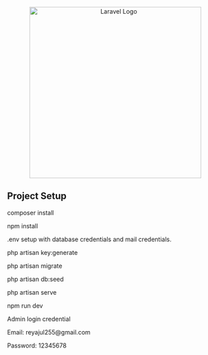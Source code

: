 <p align="center"><a href="https://laravel.com" target="_blank"><img src="https://raw.githubusercontent.com/laravel/art/master/logo-lockup/5%20SVG/2%20CMYK/1%20Full%20Color/laravel-logolockup-cmyk-red.svg" width="400" alt="Laravel Logo"></a></p>

## Project Setup

<p>composer install</p>
<p>npm install</p>
<p></p>
<p>.env setup with database credentials and mail credentials.</p>
<p></p>
<p>php artisan key:generate</p>
<p>php artisan migrate</p>
<p>php artisan db:seed</p>
<p>php artisan serve</p>
<p>npm run dev</p>

<p>Admin login credential</p>
<p>Email: reyajul255@gmail.com</p>
<p>Password: 12345678</p>
